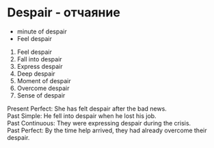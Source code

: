 # Despair - отчаяние

- minute of despair
- Feel despair

1. Feel despair  
2. Fall into despair  
3. Express despair  
4. Deep despair  
5. Moment of despair  
6. Overcome despair  
7. Sense of despair  

Present Perfect: She has felt despair after the bad news.  
Past Simple: He fell into despair when he lost his job.  
Past Continuous: They were expressing despair during the crisis.  
Past Perfect: By the time help arrived, they had already overcome their despair.
